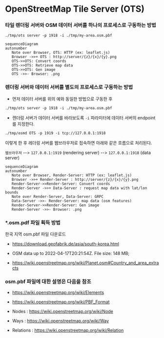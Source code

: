 
# OpenStreetMap Tile Server (OTS)

### 타일 렌더링 서버와 OSM 데이터 서버를 하나의 프로세스로 구동하는 방법

```
./tmp/ots server -p 1918 -i ./tmp/my-area.osm.pbf 
```

```mermaid
sequenceDiagram
autonumber
   Note over Browser, OTS: HTTP (ex: leaflet.js)
   Browser ->>+ OTS : http://server/{z}/{x}/{y}.png
   OTS->>OTS: Convert coords
   OTS->>OTS: Retrieve map data
   OTS->>OTS: Gen image
   OTS ->>- Browser: .png
```

### 렌더링 서버와 데이터 서버를 별도의 프로세스로 구동하는 방법

- 먼저 데이터 서버를 위의 예와 동일한 방법으로 구동한 후

```
./tmp/ots server -p 1918 -i ./tmp/my-area.osm.pbf 
```

- 렌더링 서버가 데이터 서버를 바라보도록 `-i` 파라미터에 데이터 서버의 endpoint를 지정한다.
```
./tmp/osmd OTS -p 1919 -i tcp://127.0.0.1:1918
```

이렇게 한 후 레더링 서버를 웹브라우저로 접속하면 아래와 같은 흐름으로 처리된다.


`웹브라우저` --> `127.0.0.1:1919` (rendering server) --> `127.0.0.1:1918` (data server)


```mermaid
sequenceDiagram
autonumber
   Note over Browser, Render-Server: HTTP (ex: leaflet.js)
   Browser ->>+ Render-Server : http://server/{z}/{x}/{y}.png
   Render-Server->>Render-Server: Convert coords
   Render-Server ->>+ Data-Server : request map data with lat/lon bounds
   Note over Render-Server, Data-Server: GRPC
   Data-Server ->>- Render-Server: map data (osm features)
   Render-Server->>Render-Server: Gen image
   Render-Server ->>- Browser: .png
```

### *.osm.pdf 파일 획득 방법

한국 지역 osm.pbf 파일 다운로드
- https://download.geofabrik.de/asia/south-korea.html
- OSM data up to 2022-04-17T20:21:54Z. File size: 148 MB;

- https://wiki.openstreetmap.org/wiki/Planet.osm#Country_and_area_extracts

### osm.pbf 파일에 대한 설명은 다음을 참조

- https://wiki.openstreetmap.org/wiki/Elements
- https://wiki.openstreetmap.org/wiki/PBF_Format

- Nodes     : https://wiki.openstreetmap.org/wiki/Node
- Ways      : https://wiki.openstreetmap.org/wiki/Way
- Relations : https://wiki.openstreetmap.org/wiki/Relation